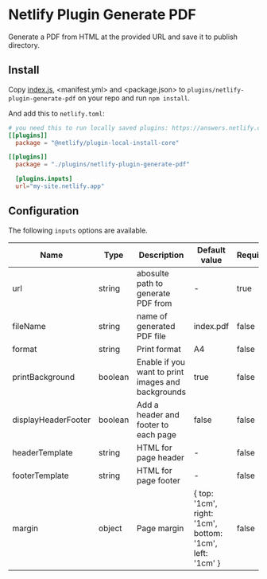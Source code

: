 # Netlify Plugin Generate PDF
Generate a PDF from HTML at the provided URL and save it to publish directory.

## Install

Copy [index.js](src/index.js), <manifest.yml> and <package.json> to `plugins/netlify-plugin-generate-pdf` on your repo and run `npm install`.

And add this to `netlify.toml`:

```toml
# you need this to run locally saved plugins: https://answers.netlify.com/t/plugin-local-install-core/15268
[[plugins]]
  package = "@netlify/plugin-local-install-core"

[[plugins]]
  package = "./plugins/netlify-plugin-generate-pdf"

  [plugins.inputs]
  url="my-site.netlify.app"
```

## Configuration

The following `inputs` options are available.

| Name | Type | Description | Default value | Required |
|-|-|-|-|-|
| url | string | abosulte path to generate PDF from |-| true |
| fileName | string | name of generated PDF file | index.pdf | false |
| format | string | Print format | A4 | false |
| printBackground | boolean | Enable if you want to print images and backgrounds | true | false |
| displayHeaderFooter | boolean | Add a header and footer to each page | false | false |
| headerTemplate | string | HTML for page header | - | false |
| footerTemplate | string | HTML for page footer | - | false |
| margin | object | Page margin | { top: '1cm', right: '1cm', bottom: '1cm', left: '1cm' } | false |
